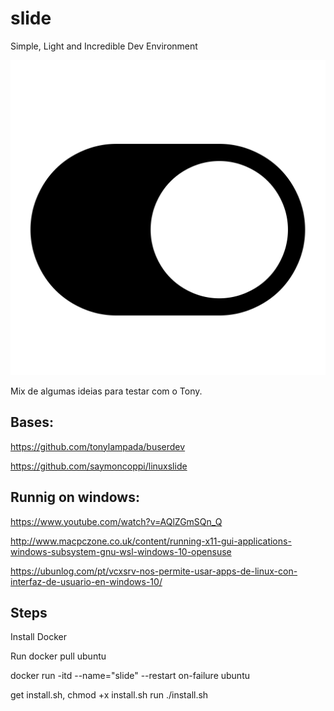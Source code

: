 # slide
Simple, Light and Incredible Dev Environment

![slide](https://raw.githubusercontent.com/saymoncoppi/slide_dev_env/main/slide.png "slide")

Mix de algumas ideias para testar com o Tony.

## Bases:
https://github.com/tonylampada/buserdev

https://github.com/saymoncoppi/linuxslide

## Runnig on windows:
https://www.youtube.com/watch?v=AQlZGmSQn_Q

http://www.macpczone.co.uk/content/running-x11-gui-applications-windows-subsystem-gnu-wsl-windows-10-opensuse

https://ubunlog.com/pt/vcxsrv-nos-permite-usar-apps-de-linux-con-interfaz-de-usuario-en-windows-10/

## Steps
Install Docker

Run docker pull ubuntu

docker run -itd --name="slide" --restart on-failure ubuntu

get install.sh, chmod +x install.sh
run ./install.sh


